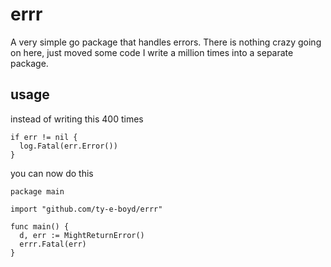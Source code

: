 # errr

A very simple go package that handles errors. There is nothing crazy going on here, just moved some code I write a million times into a separate package. 

## usage

instead of writing this 400 times
```
if err != nil {
  log.Fatal(err.Error())
}
```

you can now do this
```
package main

import "github.com/ty-e-boyd/errr"

func main() {
  d, err := MightReturnError()
  errr.Fatal(err)
}
```
